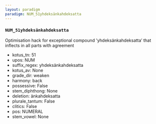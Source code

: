 ```yaml
---
layout: paradigm
paradigm: NUM_51yhdeksänkahdeksatta
---
```

### ` NUM_51yhdeksänkahdeksatta `

Optimisation hack for exceptional compound ’yhdeksänkahdeksatta’ that inflects in all parts with agreement
* kotus_tn: 51
* upos: NUM
* suffix_regex: yhdeksänkahdeksatta
* kotus_av: None
* grade_dir: weaken
* harmony: back
* possessive: False
* stem_diphthong: None
* deletion: änkahdeksatta
* plurale_tantum: False
* clitics: False
* pos: NUMERAL
* stem_vowel: None
